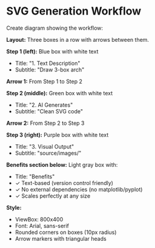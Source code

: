 # SVG Generation Workflow

Create diagram showing the workflow:

**Layout:** Three boxes in a row with arrows between them.

**Step 1 (left):** Blue box with white text
- Title: "1. Text Description"
- Subtitle: "Draw 3-box arch"

**Arrow 1:** From Step 1 to Step 2

**Step 2 (middle):** Green box with white text
- Title: "2. AI Generates"
- Subtitle: "Clean SVG code"

**Arrow 2:** From Step 2 to Step 3

**Step 3 (right):** Purple box with white text
- Title: "3. Visual Output"
- Subtitle: "source/images/"

**Benefits section below:** Light gray box with:
- Title: "Benefits"
- ✓ Text-based (version control friendly)
- ✓ No external dependencies (no matplotlib/pyplot)
- ✓ Scales perfectly at any size

**Style:**
- ViewBox: 800x400
- Font: Arial, sans-serif
- Rounded corners on boxes (10px radius)
- Arrow markers with triangular heads
